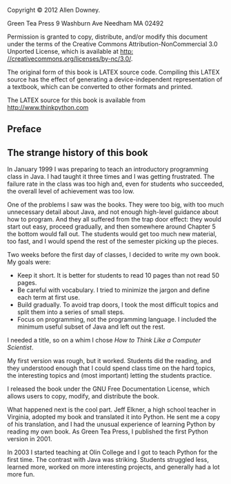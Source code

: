 Copyright © 2012 Allen Downey.

Green Tea Press 9 Washburn Ave Needham MA 02492

Permission is granted to copy, distribute, and/or modify this document under the terms of the Creative Commons Attribution-NonCommercial 3.0 Unported License, which is available at [http:](http://creativecommons.org/licenses/by-nc/3.0/) [//creativecommons.org/licenses/by-nc/3.0/](http://creativecommons.org/licenses/by-nc/3.0/).

The original form of this book is LATEX source code. Compiling this LATEX source has the effect of generating a device-independent representation of a textbook, which can be converted to other formats and printed.

The LATEX source for this book is available from <http://www.thinkpython.com>

## **Preface**

## **The strange history of this book**

In January 1999 I was preparing to teach an introductory programming class in Java. I had taught it three times and I was getting frustrated. The failure rate in the class was too high and, even for students who succeeded, the overall level of achievement was too low.

One of the problems I saw was the books. They were too big, with too much unnecessary detail about Java, and not enough high-level guidance about how to program. And they all suffered from the trap door effect: they would start out easy, proceed gradually, and then somewhere around Chapter 5 the bottom would fall out. The students would get too much new material, too fast, and I would spend the rest of the semester picking up the pieces.

Two weeks before the first day of classes, I decided to write my own book. My goals were:

- Keep it short. It is better for students to read 10 pages than not read 50 pages.
- Be careful with vocabulary. I tried to minimize the jargon and define each term at first use.
- Build gradually. To avoid trap doors, I took the most difficult topics and split them into a series of small steps.
- Focus on programming, not the programming language. I included the minimum useful subset of Java and left out the rest.

I needed a title, so on a whim I chose *How to Think Like a Computer Scientist*.

My first version was rough, but it worked. Students did the reading, and they understood enough that I could spend class time on the hard topics, the interesting topics and (most important) letting the students practice.

I released the book under the GNU Free Documentation License, which allows users to copy, modify, and distribute the book.

What happened next is the cool part. Jeff Elkner, a high school teacher in Virginia, adopted my book and translated it into Python. He sent me a copy of his translation, and I had the unusual experience of learning Python by reading my own book. As Green Tea Press, I published the first Python version in 2001.

In 2003 I started teaching at Olin College and I got to teach Python for the first time. The contrast with Java was striking. Students struggled less, learned more, worked on more interesting projects, and generally had a lot more fun.